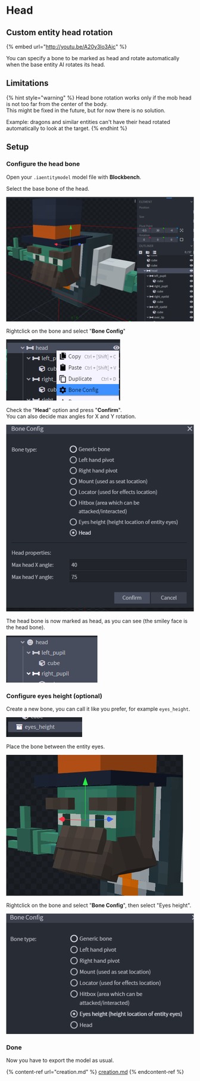 # Head

## Custom entity head rotation

{% embed url="http://youtu.be/A20y3lo3Aic" %}

You can specify a bone to be marked as head and rotate automatically when the base entity AI rotates its head.

## Limitations

{% hint style="warning" %}
Head bone rotation works only if the mob head is not too far from the center of the body.\
This might be fixed in the future, but for now there is no solution.

Example: dragons and similar entities can't have their head rotated automatically to look at the target.
{% endhint %}

## Setup

### Configure the head bone

Open your `.iaentitymodel` model file with **Blockbench**.

Select the base bone of the head.

![](<../../../../.gitbook/assets/image (146).png>)

Rightclick on the bone and select "**Bone Config**"

![](<../../../../.gitbook/assets/image (81).png>)

Check the "**Head**" option and press "**Confirm**".\
You can also decide max angles for X and Y rotation.

![](<../../../../.gitbook/assets/image (132).png>)

The head bone is now marked as head, as you can see (the smiley face is the head bone).

![](<../../../../.gitbook/assets/image (59).png>)

### Configure eyes height (optional)

Create a new bone, you can call it like you prefer, for example `eyes_height`.

![](<../../../../.gitbook/assets/image (74).png>)

Place the bone between the entity eyes.

![](<../../../../.gitbook/assets/image (48).png>)

Rightclick on the bone and select "**Bone Config**", then select "Eyes height".

![](<../../../../.gitbook/assets/image (137).png>)

### Done

Now you have to export the model as usual.

{% content-ref url="creation.md" %}
[creation.md](creation.md)
{% endcontent-ref %}

